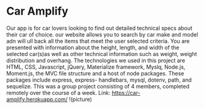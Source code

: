 # Car Amplify 
Our app is for car lovers looking to find out detailed technical specs about their car of choice. our website allows you to search by car make and model adn will ull back all the items that meet the user selected criteria. You are presented with information about the height, length, and width of the selected car(s)as well as other technical information such as weight, weight distribution and overhang. The technologies we used in this project are HTML, CSS, Javascript, jQuery, Materialize framework, Myslq, Node.js, Moment.js, the MVC file structure and a host of node packages. These packages include express, express- handlebars, mysql, dotenv, path, and sequelize. This was a group project consisting of 4 members, completed remotely over the course of a week. 
Link: https://car-amplify.herokuapp.com/
!(picture)
